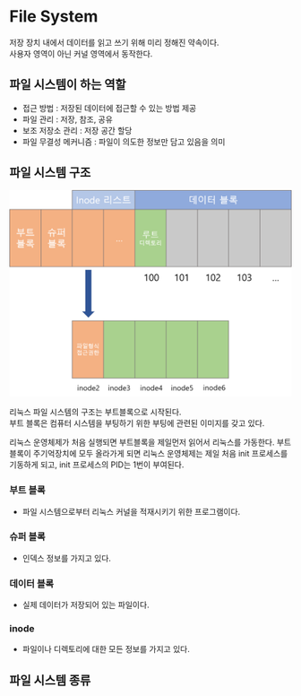 # File System
저장 장치 내에서 데이터를 읽고 쓰기 위해 미리 정해진 약속이다.<br>
사용자 영역이 아닌 커널 영역에서 동작한다.

## 파일 시스템이 하는 역할
- 접근 방법 : 저장된 데이터에 접근할 수 있는 방법 제공
- 파일 관리 : 저장, 참조, 공유
- 보조 저장소 관리 : 저장 공간 할당
- 파일 무결성 메커니즘 : 파일이 의도한 정보만 담고 있음을 의미

## 파일 시스템 구조
![](./Image/linux_structure.png)

리눅스 파일 시스템의 구조는 부트블록으로 시작된다.<br>
부트 블록은 컴퓨터 시스템을 부팅하기 위한 부팅에 관련된 이미지를 갖고 있다.

리눅스 운영체제가 처음 실행되면 부트블록을 제일먼저 읽어서 리눅스를 가동한다. 부트블록이 주기억장치에 모두 올라가게 되면 리눅스 운영체제는 제일 처음 init 프로세스를 기동하게 되고, init 프로세스의 PID는 1번이 부여된다.

### 부트 블록
- 파일 시스템으로부터 리눅스 커널을 적재시키기 위한 프로그램이다.

### 슈퍼 블록
- 인덱스 정보를 가지고 있다.

### 데이터 블록
- 실제 데이터가 저장되어 있는 파일이다.

### inode
- 파일이나 디렉토리에 대한 모든 정보를 가지고 있다.


## 파일 시스템 종류
